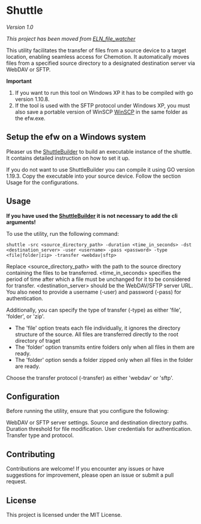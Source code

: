 # Shuttle
*Version 1.0*

*This project has been moved from [ELN_file_watcher](https://github.com/ComPlat/ELN_file_watcher)*

This utility facilitates the transfer of files from a source device to a target location, enabling seamless access for Chemotion. It automatically moves files from a specified source directory to a designated destination server via WebDAV or SFTP.

**Important**
1) If you want to run this tool on Windows XP it has to be compiled with go version 1.10.8.
2) If the tool is used with the SFTP protocol under Windows XP, you must also save a portable
   version of WinSCP [WinSCP](https://winscp.net/download/WinSCP-5.21.5-Portable.zip) in the same folder as the efw.exe.

## Setup the efw on a Windows system

Pleaser us the [ShuttleBuilder](https://github.com/ComPlat/shuttlebuilder) to build an executable instance of the shuttle. It contains detailed instruction on how to set it up.

If you do not want to use ShuttleBuilder you can compile it using GO version 1.19.3. Copy the executable into your source device. 
Follow the section Usage for the configurations.

## Usage
**If you have used the [ShuttleBuilder](https://github.com/ComPlat/shuttlebuilder) it is not necessary to add the cli arguments!**

To use the utility, run the following command:
```shell
shuttle -src <source_directory_path> -duration <time_in_seconds> -dst <destination_server> -user <username> -pass <password> -type <file|folder|zip> -transfer <webdav|sftp>
```

Replace <source_directory_path> with the path to the source directory 
containing the files to be transferred. <time_in_seconds> specifies the
period of time after which a file must be unchanged for it to be considered for transfer. <destination_server>
should be the WebDAV/SFTP server URL. You also need to provide a username (-user)
and password (-pass) for authentication.

Additionally, you can specify the type of transfer (-type) as either 'file', 'folder', or 'zip'. 

- The 'file' option treats each file individually, it ignores the directory structure of the source. All files are transferred directly to the root directory of traget
- The 'folder' option transmits entire folders only when all files in them are ready.
- The 'folder' option sends a folder zipped only when all files in the folder are ready.

Choose the transfer protocol (-transfer) as either 'webdav' or 'sftp'.

## Configuration
Before running the utility, ensure that you configure the following:

WebDAV or SFTP server settings.
Source and destination directory paths.
Duration threshold for file modification.
User credentials for authentication.
Transfer type and protocol.

## Contributing
Contributions are welcome! If you encounter any issues or have suggestions for improvement, please open an issue or submit a pull request.

## License
This project is licensed under the MIT License.







  

